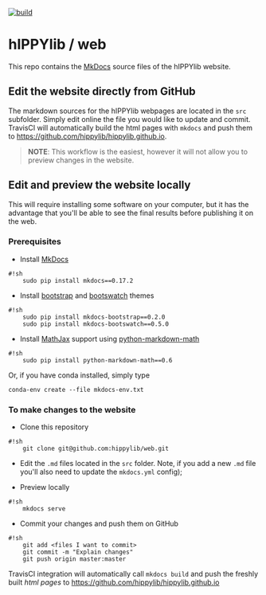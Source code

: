 
[![build](https://github.com/hippylib/web/actions/workflows/main.yaml/badge.svg)](https://github.com/hippylib/web/actions/workflows/main.yaml)

# hIPPYlib / web

This repo contains the [MkDocs](http://mkdocs.org) source files of the hIPPYlib website.

## Edit the website directly from GitHub

The markdown sources for the hIPPYlib webpages are located in the `src` subfolder. Simply edit online the file you would like to update and commit. TravisCI will automatically build the html pages with `mkdocs` and push them to https://github.com/hippylib/hippylib.github.io.

> **NOTE**: This workflow is the easiest, however it will not allow you to preview changes in the website.

## Edit and preview the website locally

This will require installing some software on your computer, but it has the advantage that you'll be able to see the final results before publishing it on the web.

### Prerequisites

* Install [MkDocs](http://mkdocs.org)   
```
#!sh
    sudo pip install mkdocs==0.17.2
```

* Install [bootstrap](http://getbootstrap.com/) and [bootswatch](https://bootswatch.com/) themes
```
#!sh
    sudo pip install mkdocs-bootstrap==0.2.0
    sudo pip install mkdocs-bootswatch==0.5.0
```
    
* Install [MathJax](https://www.mathjax.org/) support using [python-markdown-math](https://github.com/mitya57/python-markdown-math)
```
#!sh
    sudo pip install python-markdown-math==0.6
```

Or, if you have conda installed, simply type

```conda-env create --file mkdocs-env.txt```



### To make changes to the website

* Clone this repository

```
#!sh
    git clone git@github.com:hippylib/web.git
```

* Edit the `.md` files located in the `src` folder. Note, if you add a new `.md` file you'll also need to update the `mkdocs.yml` config); 

* Preview locally
```
#!sh
    mkdocs serve
```

* Commit your changes and push them on GitHub
```
#!sh
    git add <files I want to commit>
    git commit -m "Explain changes"
    git push origin master:master
```
TravisCI integration will automatically call `mkdocs build` and push the freshly built *html pages* to https://github.com/hippylib/hippylib.github.io
